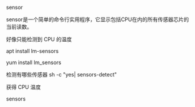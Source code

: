 
sensor

sensor是一个简单的命令行实用程序，它显示包括CPU在内的所有传感器芯片的当前读数。

好像只能检测到 CPU 的温度

apt install lm-sensors

yum install lm_sensors

检测有哪些传感器
    sh -c "yes| sensors-detect"

获得 CPU 温度

sensors
